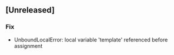 <a name="unreleased"></a>
## [Unreleased]

### Fix
- UnboundLocalError: local variable 'template' referenced before assignment


